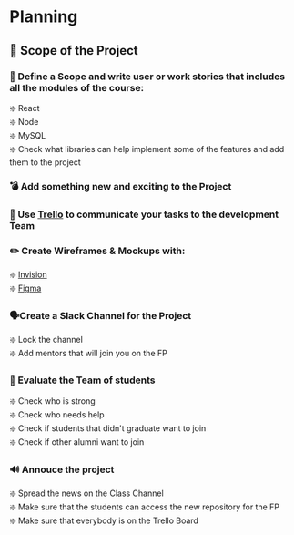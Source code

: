 # Planning

## 🎯 Scope of the Project 

### 🧭 Define a Scope and write user or work stories that includes all the modules of the course:   
  ❇️ React   
  ❇️ Node   
  ❇️ MySQL   
  ❇️ Check what libraries can help implement some of the features and add them to the project   
  
### 💣 Add something new and exciting to the Project   

### 📌 Use [Trello](https://trello.com/) to communicate your tasks to the development Team    

### ✏️ Create Wireframes & Mockups with:    
  ❇️ [Invision](https://www.invisionapp.com/)    
  ❇️ [Figma](https://www.figma.com/)   
   
### 🗣Create a Slack Channel for the Project   
  ❇️ Lock the channel   
  ❇️ Add mentors that will join you on the FP      
  
### 🔎 Evaluate the Team of students
  ❇️ Check who is strong    
  ❇️ Check who needs help  
  ❇️ Check if students that didn't graduate want to join   
  ❇️ Check if other alumni want to join   
  
### 🔊 Annouce the project
  ❇️ Spread the news on the Class Channel    
  ❇️ Make sure that the students can access the new repository for the FP    
  ❇️ Make sure that everybody is on the Trello Board    
  
  
